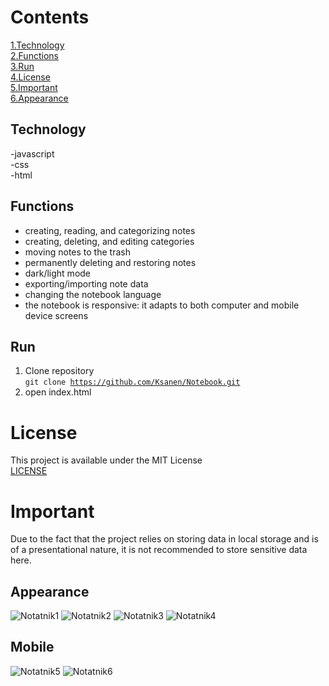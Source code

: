 # Contents
[1.Technology](#Technology) <br>
[2.Functions](#Functions)<br>
[3.Run](#Run)<br>
[4.License](#License)<br>
[5.Important](#Important)<br>
[6.Appearance](#Appearance)<br>
## Technology
-javascript<br>
-css<br>
-html<br>

## Functions
- creating, reading, and categorizing notes<br>
- creating, deleting, and editing categories<br>
- moving notes to the trash<br>
- permanently deleting and restoring notes<br>
- dark/light mode<br>
- exporting/importing note data<br>
- changing the notebook language<br>
- the notebook is responsive: it adapts to both computer and mobile device screens<br>
## Run
1. Clone repository <br>
<code>git clone https://github.com/Ksanen/Notebook.git</code>
2. open index.html
# License
This project is available under the MIT License<br>
[LICENSE](LICENSE)
# Important
Due to the fact that the project relies on storing data in local storage and is of a presentational nature, it is not recommended to store sensitive data here.
## Appearance
![Notatnik1](https://github.com/user-attachments/assets/f9d2b876-98b3-45dd-93bc-a196f262024c)
![Notatnik2](https://github.com/user-attachments/assets/f5800d47-f780-4aa3-bac4-8e383a5eed09)
![Notatnik3](https://github.com/user-attachments/assets/6bc283ab-3f26-48c3-a1b5-3b2596d2c115)
![Notatnik4](https://github.com/user-attachments/assets/8c16310d-9920-470d-a306-4c11165f7bc2)
## Mobile
![Notatnik5](https://github.com/user-attachments/assets/44954ad8-3289-4a03-9c64-40a6c0d6bb26)
![Notatnik6](https://github.com/user-attachments/assets/ae3da1e8-c9aa-486f-99a5-9a20b98d42c7)

